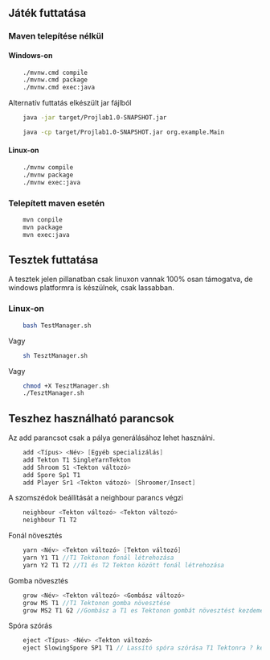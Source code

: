 ## Játék futtatása
### Maven telepítése nélkül
#### Windows-on 
```bash
    ./mvnw.cmd compile
    ./mvnw.cmd package
    ./mvnw.cmd exec:java
```
Alternatív futtatás elkészült jar fájlból
```bash
    java -jar target/Projlab1.0-SNAPSHOT.jar
```

```bash
    java -cp target/Projlab1.0-SNAPSHOT.jar org.example.Main
```

#### Linux-on
```bash
    ./mvnw compile
    ./mvnw package
    ./mvnw exec:java
```
### Telepített maven esetén
```bash
    mvn conpile
    mvn package
    mvn exec:java
```

## Tesztek futtatása
A tesztek jelen pillanatban csak linuxon vannak 100% osan támogatva, de windows platformra is készülnek, csak lassabban.
### Linux-on 
```bash 
    bash TestManager.sh
```
Vagy
```bash
    sh TesztManager.sh
```
Vagy
```bash
    chmod +X TesztManager.sh
    ./TesztManager.sh
```
## Teszhez használható parancsok

Az add parancsot csak a pálya generálásához lehet használni.
```java
    add <Típus> <Név> [Egyéb specializálás]
    add Tekton T1 SingleYarnTekton
    add Shroom S1 <Tekton változó>
    add Spore Sp1 T1
    add Player Sr1 <Tekton vátozó> [Shroomer/Insect]
```

A szomszédok beállítását a neighbour parancs végzi
```java
    neighbour <Tekton változó> <Tekton változó>
    neighbour T1 T2
```

Fonál növesztés
```java
    yarn <Név> <Tekton változó> [Tekton változó]
    yarn Y1 T1 //T1 Tektonon fonál létrehozása
    yarn Y2 T1 T2 //T1 és T2 Tekton között fonál létrehozása
```

Gomba növesztés
```java
    grow <Név> <Tekton változó> <Gombász változó>
    grow MS T1 //T1 Tektonon gomba növesztése
    grow MS2 T1 G2 //Gombász a T1 es Tektonon gombát növesztést kezdeményez (modell ellenőrzi, hogy megteheti-e)
```

Spóra szórás
```java
    eject <Típus> <Név> <Tekton változó>
    eject SlowingSpore SP1 T1 // Lassító spóra szórása T1 Tektonra ? kell-e gombász?
```